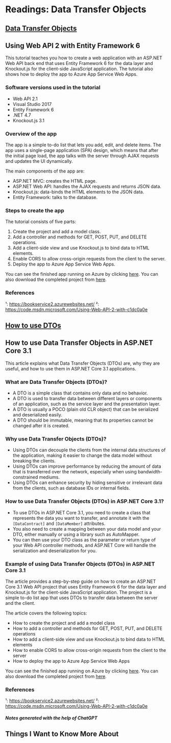 # Readings: Data Transfer Objects

## [Data Transfer Objects](https://learn.microsoft.com/en-us/aspnet/web-api/overview/data/using-web-api-with-entity-framework/part-5)

## Using Web API 2 with Entity Framework 6

This tutorial teaches you how to create a web application with an ASP.NET Web API back end that uses Entity Framework 6 for the data layer and Knockout.js for the client-side JavaScript application. The tutorial also shows how to deploy the app to Azure App Service Web Apps.

### Software versions used in the tutorial

- Web API 2.1
- Visual Studio 2017
- Entity Framework 6
- .NET 4.7
- Knockout.js 3.1

### Overview of the app

The app is a simple to-do list that lets you add, edit, and delete items. The app uses a single-page application (SPA) design, which means that after the initial page load, the app talks with the server through AJAX requests and updates the UI dynamically.

The main components of the app are:

- ASP.NET MVC: creates the HTML page.
- ASP.NET Web API: handles the AJAX requests and returns JSON data.
- Knockout.js: data-binds the HTML elements to the JSON data.
- Entity Framework: talks to the database.

### Steps to create the app

The tutorial consists of five parts:

1. Create the project and add a model class.
2. Add a controller and methods for GET, POST, PUT, and DELETE operations.
3. Add a client-side view and use Knockout.js to bind data to HTML elements.
4. Enable CORS to allow cross-origin requests from the client to the server.
5. Deploy the app to Azure App Service Web Apps.

You can see the finished app running on Azure by clicking [here](^1^). You can also download the completed project from [here](^2^).

### References

¹: https://bookservice2.azurewebsites.net/
²: https://code.msdn.microsoft.com/Using-Web-API-2-with-c1dc0a0e

## [How to use DTOs](https://www.infoworld.com/article/3562271/how-to-use-data-transfer-objects-in-aspnet-core-31.html)

## How to use Data Transfer Objects in ASP.NET Core 3.1

This article explains what Data Transfer Objects (DTOs) are, why they are useful, and how to use them in ASP.NET Core 3.1 applications.

### What are Data Transfer Objects (DTOs)?

- A DTO is a simple class that contains only data and no behavior.
- A DTO is used to transfer data between different layers or components of an application, such as the service layer and the presentation layer.
- A DTO is usually a POCO (plain old CLR object) that can be serialized and deserialized easily.
- A DTO should be immutable, meaning that its properties cannot be changed after it is created.

### Why use Data Transfer Objects (DTOs)?

- Using DTOs can decouple the clients from the internal data structures of the application, making it easier to change the data model without breaking the clients.
- Using DTOs can improve performance by reducing the amount of data that is transferred over the network, especially when using bandwidth-constrained mediums.
- Using DTOs can enhance security by hiding sensitive or irrelevant data from the clients, such as database IDs or internal fields.

### How to use Data Transfer Objects (DTOs) in ASP.NET Core 3.1?

- To use DTOs in ASP.NET Core 3.1, you need to create a class that represents the data you want to transfer, and annotate it with the `[DataContract]` and `[DataMember]` attributes.
- You also need to create a mapping between your data model and your DTO, either manually or using a library such as AutoMapper.
- You can then use your DTO class as the parameter or return type of your Web API controller methods, and ASP.NET Core will handle the serialization and deserialization for you.

### Example of using Data Transfer Objects (DTOs) in ASP.NET Core 3.1

The article provides a step-by-step guide on how to create an ASP.NET Core 3.1 Web API project that uses Entity Framework 6 for the data layer and Knockout.js for the client-side JavaScript application. The project is a simple to-do list app that uses DTOs to transfer data between the server and the client.

The article covers the following topics:

- How to create the project and add a model class
- How to add a controller and methods for GET, POST, PUT, and DELETE operations
- How to add a client-side view and use Knockout.js to bind data to HTML elements
- How to enable CORS to allow cross-origin requests from the client to the server
- How to deploy the app to Azure App Service Web Apps

You can see the finished app running on Azure by clicking [here](^1^). You can also download the completed project from [here](^2^).

### References

¹: https://bookservice2.azurewebsites.net/
²: https://code.msdn.microsoft.com/Using-Web-API-2-with-c1dc0a0e

##### Notes generated with the help of ChatGPT

## Things I Want to Know More About